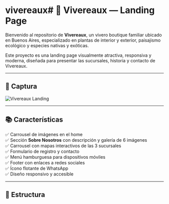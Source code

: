 # vivereaux# 🌿 Vivereaux — Landing Page

Bienvenido al repositorio de **Vivereaux**, un vivero boutique familiar ubicado en Buenos Aires, especializado en plantas de interior y exterior, paisajismo ecológico y especies nativas y exóticas.  

Este proyecto es una landing page visualmente atractiva, responsiva y moderna, diseñada para presentar las sucursales, historia y contacto de Vivereaux.

---

## 📸 Captura

![Vivereaux Landing](Imagenes/galeria-somos3.jpg)

---

## 📚 Características

✅ Carrousel de imágenes en el home  
✅ Sección **Sobre Nosotros** con descripción y galería de 6 imágenes  
✅ Carrousel con mapas interactivos de las 3 sucursales  
✅ Formulario de registro y contacto  
✅ Menú hamburguesa para dispositivos móviles  
✅ Footer con enlaces a redes sociales  
✅ Ícono flotante de WhatsApp  
✅ Diseño responsivo y accesible  

---

## 📁 Estructura

